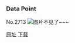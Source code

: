 ### Data Point
No.2713
![图片不见了~~~](https://imgs.xkcd.com/comics/data_point.png)

[原址](https://xkcd.com//2713) [下载](https://imgs.xkcd.com/comics/data_point.png)

